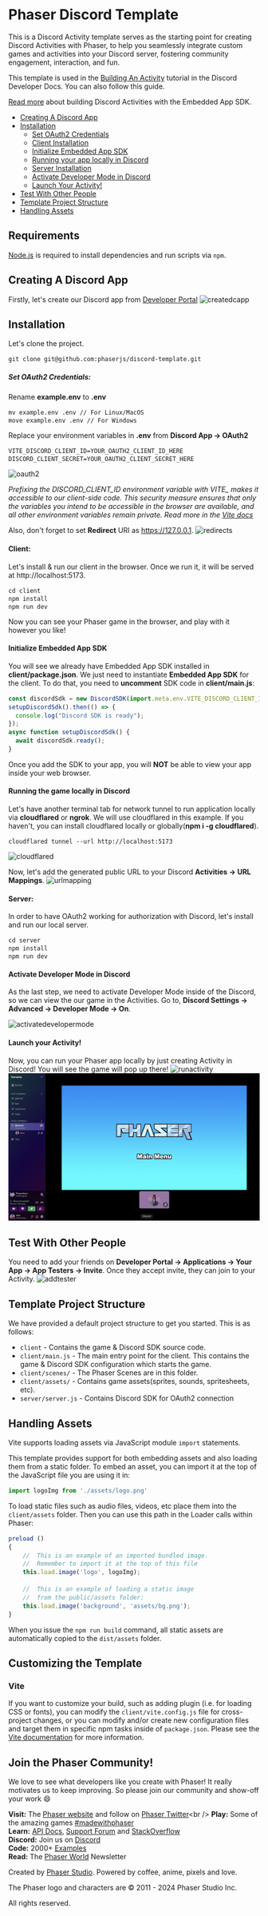 # Phaser Discord Template
This is a Discord Activity template serves as the starting point for creating Discord Activities with Phaser, to help you seamlessly integrate custom games and activities into your Discord server, fostering community engagement, interaction, and fun.

This template is used in the [Building An Activity](https://discord.com/developers/docs/activities/building-an-activity) tutorial in the Discord Developer Docs. You can also follow this guide.

[Read more](https://discord.com/developers/docs/activities/overview) about building Discord Activities with the Embedded App SDK.

- [Creating A Discord App](#creating-a-discord-app)
- [Installation](#installation)
  - [Set OAuth2 Credentials](#set-oauth2-credentials)
  - [Client Installation](#client)
  - [Initialize Embedded App SDK](#initialize-embedded-app-sdk)
  - [Running your app locally in Discord](#running-the-game-locally-in-discord)
  - [Server Installation](#server)
  - [Activate Developer Mode in Discord](#activate-developer-mode-in-discord)
  - [Launch Your Activity!](#launch-your-activity)
- [Test With Other People](#test-with-other-people)
- [Template Project Structure](#template-project-structure)
- [Handling Assets](#handling-assets)

## Requirements

[Node.js](https://nodejs.org) is required to install dependencies and run scripts via `npm`.

## Creating A Discord App
Firstly, let's create our Discord app from [Developer Portal](https://discord.com/developers/applications)
![createdcapp](https://i.imgur.com/AB4TpBv.png)

## Installation
Let's clone the project.
```
git clone git@github.com:phaserjs/discord-template.git
```

##### Set OAuth2 Credentials:
Rename **example.env** to **.env** 
```
mv example.env .env // For Linux/MacOS
move example.env .env // For Windows
```

Replace your environment variables in **.env** from **Discord App -> OAuth2**
```
VITE_DISCORD_CLIENT_ID=YOUR_OAUTH2_CLIENT_ID_HERE
DISCORD_CLIENT_SECRET=YOUR_OAUTH2_CLIENT_SECRET_HERE
```
![oauth2](https://i.imgur.com/7hdDjEB.png)

*Prefixing the DISCORD_CLIENT_ID environment variable with VITE_ makes it accessible to our client-side code. This security measure ensures that only the variables you intend to be accessible in the browser are available, and all other environment variables remain private. Read more in the [Vite docs](https://vitejs.dev/guide/env-and-mode)*

Also, don't forget to set **Redirect** URI as https://127.0.0.1.
![redirects](https://i.imgur.com/yKy4Isx.png)

#### Client:
Let's install & run our client in the browser. Once we run it, it will be served at http://localhost:5173.
```
cd client
npm install
npm run dev
```

Now you can see your Phaser game in the browser, and play with it however you like! 

#### Initialize Embedded App SDK

You will see we already have Embedded App SDK installed in **client/package.json**.
We just need to instantiate **Embedded App SDK** for the client. To do that, you need to **uncomment** SDK code in **client/main.js**:
```js
const discordSdk = new DiscordSDK(import.meta.env.VITE_DISCORD_CLIENT_ID);
setupDiscordSdk().then(() => {
  console.log("Discord SDK is ready");
});
async function setupDiscordSdk() {
  await discordSdk.ready();
} 
```

Once you add the SDK to your app, you will **NOT** be able to view your app inside your web browser. 

#### Running the game locally in Discord
Let's have another terminal tab for network tunnel to run application locally via **cloudflared** or **ngrok**. We will use cloudflared in this example.
If you haven't, you can install cloudflared locally or globally(**npm i -g cloudflared**).
```
cloudflared tunnel --url http://localhost:5173
```
![cloudflared](https://i.imgur.com/GzcK5YP.png)

Now, let's add the generated public URL to your Discord **Activities -> URL Mappings**.
![urlmapping](https://i.imgur.com/er8k971.png)

#### Server:
In order to have OAuth2 working for authorization with Discord, let's install and run our local server.
```
cd server
npm install
npm run dev
```


#### Activate Developer Mode in Discord
As the last step, we need to activate Developer Mode inside of the Discord, so we can view the our game in the Activities. Go to, **Discord Settings -> Advanced -> Developer Mode -> On**.

![activatedevelopermode](https://i.imgur.com/VIwEy82.png)

#### Launch your Activity!
Now, you can run your Phaser app locally by just creating Activity in Discord! You will see the game will pop up there!
![runactivity](https://i.imgur.com/4PV332W.png)
![screenshot](screenshot.png)



## Test With Other People
You need to add your friends on **Developer Portal -> Applications -> Your App -> App Testers -> Invite**. Once they accept invite, they can join to your Activity.
![addtester](https://i.imgur.com/eNPep5N.png)

## Template Project Structure

We have provided a default project structure to get you started. This is as follows:

- `client` - Contains the game & Discord SDK source code.
- `client/main.js` - The main entry point for the client. This contains the game & Discord SDK configuration which starts the game.
- `client/scenes/` - The Phaser Scenes are in this folder.
- `client/assets/` - Contains game assets(sprites, sounds, spritesheets, etc).
- `server/server.js` - Contains Discord SDK for OAuth2 connection

## Handling Assets

Vite supports loading assets via JavaScript module `import` statements.

This template provides support for both embedding assets and also loading them from a static folder. To embed an asset, you can import it at the top of the JavaScript file you are using it in:

```js
import logoImg from './assets/logo.png'
```

To load static files such as audio files, videos, etc place them into the `client/assets` folder. Then you can use this path in the Loader calls within Phaser:

```js
preload ()
{
    //  This is an example of an imported bundled image.
    //  Remember to import it at the top of this file
    this.load.image('logo', logoImg);

    //  This is an example of loading a static image
    //  from the public/assets folder:
    this.load.image('background', 'assets/bg.png');
}
```

When you issue the `npm run build` command, all static assets are automatically copied to the `dist/assets` folder.

## Customizing the Template

### Vite

If you want to customize your build, such as adding plugin (i.e. for loading CSS or fonts), you can modify the `client/vite.config.js` file for cross-project changes, or you can modify and/or create new configuration files and target them in specific npm tasks inside of `package.json`. Please see the [Vite documentation](https://vitejs.dev/) for more information.

## Join the Phaser Community!

We love to see what developers like you create with Phaser! It really motivates us to keep improving. So please join our community and show-off your work 😄

**Visit:** The [Phaser website](https://phaser.io) and follow on [Phaser Twitter](https://twitter.com/phaser_)<br />
**Play:** Some of the amazing games [#madewithphaser](https://twitter.com/search?q=%23madewithphaser&src=typed_query&f=live)<br />
**Learn:** [API Docs](https://newdocs.phaser.io), [Support Forum](https://phaser.discourse.group/) and [StackOverflow](https://stackoverflow.com/questions/tagged/phaser-framework)<br />
**Discord:** Join us on [Discord](https://discord.gg/phaser)<br />
**Code:** 2000+ [Examples](https://labs.phaser.io)<br />
**Read:** The [Phaser World](https://phaser.io/community/newsletter) Newsletter<br />

Created by [Phaser Studio](mailto:support@phaser.io). Powered by coffee, anime, pixels and love.

The Phaser logo and characters are &copy; 2011 - 2024 Phaser Studio Inc.

All rights reserved.
